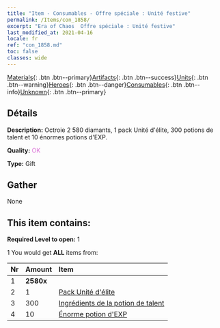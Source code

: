 ```yaml
---
title: "Item - Consumables - Offre spéciale : Unité festive"
permalink: /Items/con_1858/
excerpt: "Era of Chaos  Offre spéciale : Unité festive"
last_modified_at: 2021-04-16
locale: fr
ref: "con_1858.md"
toc: false
classes: wide
---
```

 [Materials](/fr/Items/){: .btn .btn--primary}[Artifacts](/fr/Items/Artifacts/){: .btn .btn--success}[Units](/fr/Items/Units/){: .btn .btn--warning}[Heroes](/fr/Items/Heroes/){: .btn .btn--danger}[Consumables](/fr/Items/Consumables/){: .btn .btn--info}[Unknown](/fr/Items/Unknown/){: .btn .btn--primary}

## Détails
 **Description:** Octroie 2 580 diamants, 1 pack Unité d'élite, 300 potions de talent et 10 énormes potions d'EXP.

 **Quality:** <span style="color: #DA70D6">OK</span>

 **Type:** Gift

## Gather

  None

## This item contains:

 **Required Level to open:** 1

 1 You would get **ALL** items  from:

  | Nr | Amount |     Item    |
  |:---|:-------|:------------|
  | 1 |  **2580x** | <i class="fas fa-gem"/> |  | 
  | 2 | 1 | [Pack Unité d'élite](/fr/Items/con_1833/) |  | 
  | 3 | 300 | [Ingrédients de la potion de talent](/fr/Items/con_1120/) |  | 
  | 4 | 10 | [Énorme potion d'EXP](/fr/Items/con_703/) |  | 
